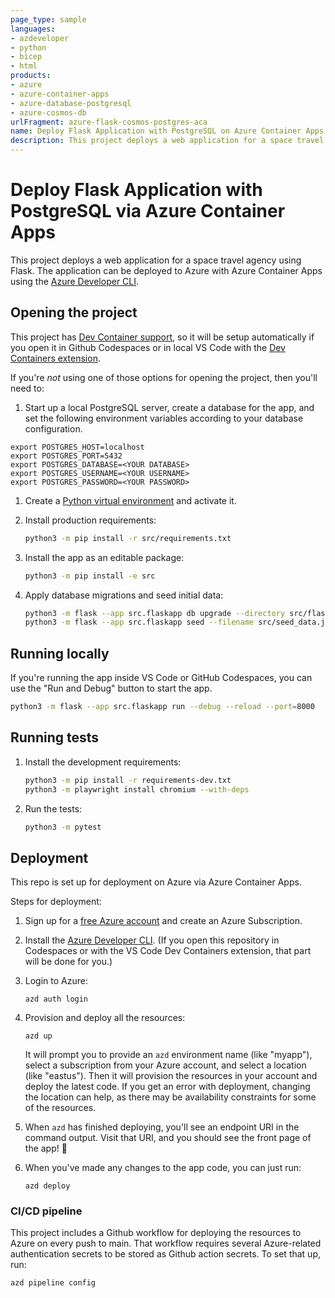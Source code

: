 ```yaml
---
page_type: sample
languages:
- azdeveloper
- python
- bicep
- html
products:
- azure
- azure-container-apps
- azure-database-postgresql
- azure-cosmos-db
urlFragment: azure-flask-cosmos-postgres-aca
name: Deploy Flask Application with PostgreSQL on Azure Container Apps (Python)
description: This project deploys a web application for a space travel agency using Flask with Python, and is set up for easy deployment with the Azure Developer CLI.
---
```

<!-- YAML front-matter schema: https://review.learn.microsoft.com/en-us/help/contribute/samples/process/onboarding?branch=main#supported-metadata-fields-for-readmemd -->

# Deploy Flask Application with PostgreSQL via Azure Container Apps

This project deploys a web application for a space travel agency using Flask. The application can be deployed to Azure with Azure Container Apps using the [Azure Developer CLI](https://learn.microsoft.com/azure/developer/azure-developer-cli/overview).

## Opening the project

This project has [Dev Container support](https://code.visualstudio.com/docs/devcontainers/containers), so it will be setup automatically if you open it in Github Codespaces or in local VS Code with the [Dev Containers extension](https://marketplace.visualstudio.com/items?itemName=ms-vscode-remote.remote-containers).

If you're *not* using one of those options for opening the project, then you'll need to:

1. Start up a local PostgreSQL server, create a database for the app, and set the following environment variables according to your database configuration.

```shell
export POSTGRES_HOST=localhost
export POSTGRES_PORT=5432
export POSTGRES_DATABASE=<YOUR DATABASE>
export POSTGRES_USERNAME=<YOUR USERNAME>
export POSTGRES_PASSWORD=<YOUR PASSWORD>
```

1. Create a [Python virtual environment](https://docs.python.org/3/tutorial/venv.html#creating-virtual-environments) and activate it.

1. Install production requirements:

    ```sh
    python3 -m pip install -r src/requirements.txt
    ```


1. Install the app as an editable package:

    ```sh
    python3 -m pip install -e src
    ```


1. Apply database migrations and seed initial data:

    ```sh
    python3 -m flask --app src.flaskapp db upgrade --directory src/flaskapp/migrations
    python3 -m flask --app src.flaskapp seed --filename src/seed_data.json
    ```

## Running locally

If you're running the app inside VS Code or GitHub Codespaces, you can use the "Run and Debug" button to start the app.

```sh
python3 -m flask --app src.flaskapp run --debug --reload --port=8000
```


## Running tests

1. Install the development requirements:

    ```sh
    python3 -m pip install -r requirements-dev.txt
    python3 -m playwright install chromium --with-deps
    ```

2. Run the tests:

    ```sh
    python3 -m pytest
    ```

## Deployment

This repo is set up for deployment on Azure via Azure Container Apps.

Steps for deployment:

1. Sign up for a [free Azure account](https://azure.microsoft.com/free/) and create an Azure Subscription.
2. Install the [Azure Developer CLI](https://learn.microsoft.com/azure/developer/azure-developer-cli/install-azd). (If you open this repository in Codespaces or with the VS Code Dev Containers extension, that part will be done for you.)
3. Login to Azure:

    ```shell
    azd auth login
    ```

4. Provision and deploy all the resources:

    ```shell
    azd up
    ```

    It will prompt you to provide an `azd` environment name (like "myapp"), select a subscription from your Azure account, and select a location (like "eastus"). Then it will provision the resources in your account and deploy the latest code. If you get an error with deployment, changing the location can help, as there may be availability constraints for some of the resources.

5. When `azd` has finished deploying, you'll see an endpoint URI in the command output. Visit that URI, and you should see the front page of the app! 🎉

6. When you've made any changes to the app code, you can just run:

    ```shell
    azd deploy
    ```

### CI/CD pipeline

This project includes a Github workflow for deploying the resources to Azure
on every push to main. That workflow requires several Azure-related authentication secrets
to be stored as Github action secrets. To set that up, run:

```shell
azd pipeline config
```

